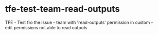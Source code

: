 # tfe-test-team-read-outputs
TFE - Test fro the issue - team with 'read-outputs' permission in custom - edit permissions not able to read outputs
